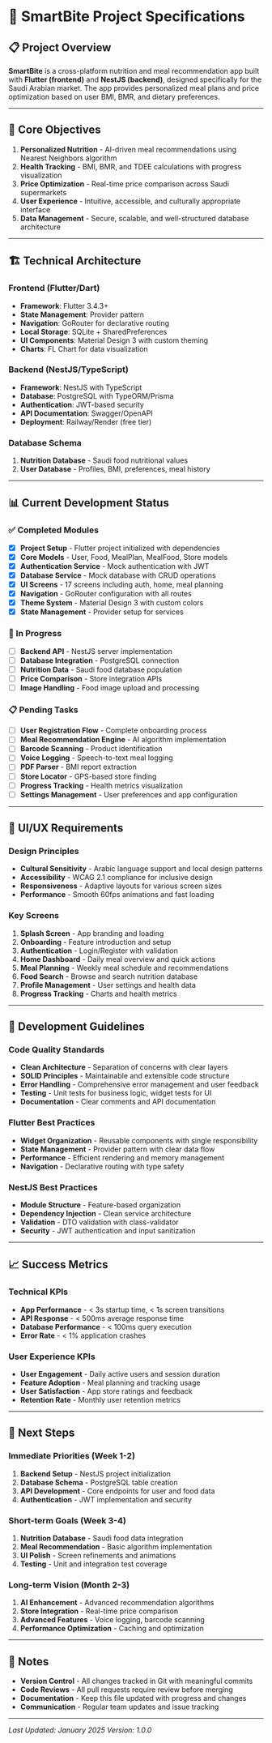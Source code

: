 # 🥗 SmartBite Project Specifications

## 📋 Project Overview

**SmartBite** is a cross-platform nutrition and meal recommendation app built with **Flutter (frontend)** and **NestJS (backend)**, designed specifically for the Saudi Arabian market. The app provides personalized meal plans and price optimization based on user BMI, BMR, and dietary preferences.

---

## 🎯 Core Objectives

1. **Personalized Nutrition** - AI-driven meal recommendations using Nearest Neighbors algorithm
2. **Health Tracking** - BMI, BMR, and TDEE calculations with progress visualization
3. **Price Optimization** - Real-time price comparison across Saudi supermarkets
4. **User Experience** - Intuitive, accessible, and culturally appropriate interface
5. **Data Management** - Secure, scalable, and well-structured database architecture

---

## 🏗 Technical Architecture

### Frontend (Flutter/Dart)
- **Framework**: Flutter 3.4.3+
- **State Management**: Provider pattern
- **Navigation**: GoRouter for declarative routing
- **Local Storage**: SQLite + SharedPreferences
- **UI Components**: Material Design 3 with custom theming
- **Charts**: FL Chart for data visualization

### Backend (NestJS/TypeScript)
- **Framework**: NestJS with TypeScript
- **Database**: PostgreSQL with TypeORM/Prisma
- **Authentication**: JWT-based security
- **API Documentation**: Swagger/OpenAPI
- **Deployment**: Railway/Render (free tier)

### Database Schema
1. **Nutrition Database** - Saudi food nutritional values
2. **User Database** - Profiles, BMI, preferences, meal history

---

## 📊 Current Development Status

### ✅ Completed Modules
- [x] **Project Setup** - Flutter project initialized with dependencies
- [x] **Core Models** - User, Food, MealPlan, MealFood, Store models
- [x] **Authentication Service** - Mock authentication with JWT
- [x] **Database Service** - Mock database with CRUD operations
- [x] **UI Screens** - 17 screens including auth, home, meal planning
- [x] **Navigation** - GoRouter configuration with all routes
- [x] **Theme System** - Material Design 3 with custom colors
- [x] **State Management** - Provider setup for services

### 🚧 In Progress
- [ ] **Backend API** - NestJS server implementation
- [ ] **Database Integration** - PostgreSQL connection
- [ ] **Nutrition Data** - Saudi food database population
- [ ] **Price Comparison** - Store integration APIs
- [ ] **Image Handling** - Food image upload and processing

### 📋 Pending Tasks
- [ ] **User Registration Flow** - Complete onboarding process
- [ ] **Meal Recommendation Engine** - AI algorithm implementation
- [ ] **Barcode Scanning** - Product identification
- [ ] **Voice Logging** - Speech-to-text meal logging
- [ ] **PDF Parser** - BMI report extraction
- [ ] **Store Locator** - GPS-based store finding
- [ ] **Progress Tracking** - Health metrics visualization
- [ ] **Settings Management** - User preferences and app configuration

---

## 🎨 UI/UX Requirements

### Design Principles
- **Cultural Sensitivity** - Arabic language support and local design patterns
- **Accessibility** - WCAG 2.1 compliance for inclusive design
- **Responsiveness** - Adaptive layouts for various screen sizes
- **Performance** - Smooth 60fps animations and fast loading

### Key Screens
1. **Splash Screen** - App branding and loading
2. **Onboarding** - Feature introduction and setup
3. **Authentication** - Login/Register with validation
4. **Home Dashboard** - Daily meal overview and quick actions
5. **Meal Planning** - Weekly meal schedule and recommendations
6. **Food Search** - Browse and search nutrition database
7. **Profile Management** - User settings and health data
8. **Progress Tracking** - Charts and health metrics

---

## 🔧 Development Guidelines

### Code Quality Standards
- **Clean Architecture** - Separation of concerns with clear layers
- **SOLID Principles** - Maintainable and extensible code structure
- **Error Handling** - Comprehensive error management and user feedback
- **Testing** - Unit tests for business logic, widget tests for UI
- **Documentation** - Clear comments and API documentation

### Flutter Best Practices
- **Widget Organization** - Reusable components with single responsibility
- **State Management** - Provider pattern with clear data flow
- **Performance** - Efficient rendering and memory management
- **Navigation** - Declarative routing with type safety

### NestJS Best Practices
- **Module Structure** - Feature-based organization
- **Dependency Injection** - Clean service architecture
- **Validation** - DTO validation with class-validator
- **Security** - JWT authentication and input sanitization

---

## 📈 Success Metrics

### Technical KPIs
- **App Performance** - < 3s startup time, < 1s screen transitions
- **API Response** - < 500ms average response time
- **Database Performance** - < 100ms query execution
- **Error Rate** - < 1% application crashes

### User Experience KPIs
- **User Engagement** - Daily active users and session duration
- **Feature Adoption** - Meal planning and tracking usage
- **User Satisfaction** - App store ratings and feedback
- **Retention Rate** - Monthly user retention metrics

---

## 🚀 Next Steps

### Immediate Priorities (Week 1-2)
1. **Backend Setup** - NestJS project initialization
2. **Database Schema** - PostgreSQL table creation
3. **API Development** - Core endpoints for user and food data
4. **Authentication** - JWT implementation and security

### Short-term Goals (Week 3-4)
1. **Nutrition Database** - Saudi food data integration
2. **Meal Recommendation** - Basic algorithm implementation
3. **UI Polish** - Screen refinements and animations
4. **Testing** - Unit and integration test coverage

### Long-term Vision (Month 2-3)
1. **AI Enhancement** - Advanced recommendation algorithms
2. **Store Integration** - Real-time price comparison
3. **Advanced Features** - Voice logging, barcode scanning
4. **Performance Optimization** - Caching and optimization

---

## 📝 Notes

- **Version Control** - All changes tracked in Git with meaningful commits
- **Code Reviews** - All pull requests require review before merging
- **Documentation** - Keep this file updated with progress and changes
- **Communication** - Regular team updates and issue tracking

---

*Last Updated: January 2025*
*Version: 1.0.0*
